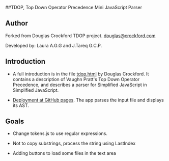 ##TDOP, Top Down Operator Precedence Mini JavaScript Parser

## Author

Forked from Douglas Crockford TDOP project.
douglas@crockford.com

Developed by: Laura A.G.G and J.Tareq G.C.P.

## Introduction

* A full introduction is in the file [tdop.html](https://github.com/alu0100698244/PL-minijavascript/blob/gh-pages/public/tdop.html) by Douglas Crockford.
It contains a description of Vaughn Pratt's Top Down Operator Precedence,
and describes a parser for Simplified JavaScript in Simplified JavaScript.

* [Deployment at GitHub pages](http://alu0100698244.github.io/PL-minijavascript/). 
  The app parses the input file  and displays its AST. 

## Goals

* Change tokens.js to use regular expressions.

* Not to copy substrings, process the string using LastIndex

* Adding buttons to load some files in the text area
